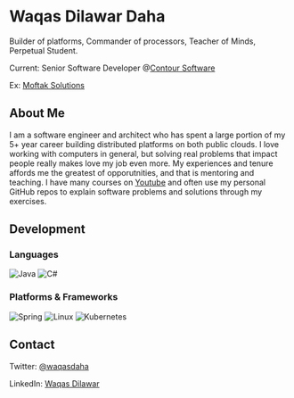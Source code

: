 # Waqas Dilawar Daha
Builder of platforms, Commander of processors, Teacher of Minds, Perpetual Student.

Current: Senior Software Developer @[Contour Software](https://contour-software.com/)

Ex: [Moftak Solutions](https://moftak.com/)

## About Me
I am a software engineer and architect who has spent a large portion of my 5+ year career building distributed platforms on both public clouds. I love working with computers in general, but solving real problems that impact people really makes love my job even more. My experiences and tenure affords me the greatest of opporutnities, and that is mentoring and teaching. I have many courses on [Youtube](https://www.youtube.com/channel/UCIOiNJquF-ZZ_QvFVdHTImg) and often use my personal GitHub repos to explain software problems and solutions through my exercises. 

## Development
### Languages
![Java](https://img.shields.io/badge/java-%23ED8B00.svg?style=for-the-badge&logo=java&logoColor=white)
![C#](https://img.shields.io/badge/c%23-%23239120.svg?style=for-the-badge&logo=c-sharp&logoColor=white)

### Platforms & Frameworks
![Spring](https://img.shields.io/badge/spring-%236DB33F.svg?style=for-the-badge&logo=spring&logoColor=white)
![Linux](https://img.shields.io/badge/Linux-FCC624?style=for-the-badge&logo=linux&logoColor=black)
![Kubernetes](https://img.shields.io/badge/kubernetes-%23326ce5.svg?style=for-the-badge&logo=kubernetes&logoColor=white)

## Contact

Twitter: [@waqasdaha](https://twitter.com/waqasdaha)

LinkedIn: [Waqas Dilawar](https://www.linkedin.com/in/muhammad-waqas-dilawar-a721b8105/)
